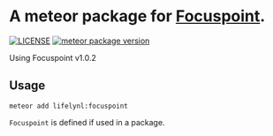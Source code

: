 # A meteor package for [Focuspoint](https://github.com/lifelynl/focuspoint).

[![LICENSE](http://img.shields.io/badge/LICENSE-MIT-brightgreen.svg)](http://opensource.org/licenses/MIT) [![meteor package version](http://img.shields.io/badge/atmosphere-1.0.7-brightgreen.svg)](https://atmospherejs.com/lifelynl/focuspoint)

Using Focuspoint v1.0.2


## Usage

```
meteor add lifelynl:focuspoint
```

`Focuspoint` is defined if used in a package.
